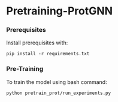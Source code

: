 # Pretraining-ProtGNN

### Prerequisites

   Install prerequisites with:

    pip install -r requirements.txt
 
### Pre-Training
 
   To train the model using bash command:
   
    python pretrain_prot/run_experiments.py
         

